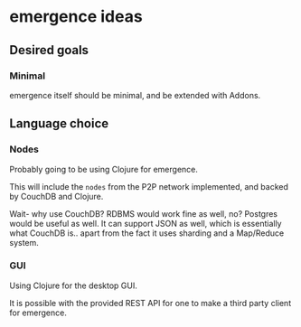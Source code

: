 # emergence ideas

## Desired goals

### Minimal

emergence itself should be minimal, and be extended with Addons.

## Language choice

### Nodes

Probably going to be using Clojure for emergence.

This will include the `nodes` from the P2P network implemented, and
backed by CouchDB and Clojure.

Wait- why use CouchDB? RDBMS would work fine as well, no?
Postgres would be useful as well. It can support JSON as well, which
is essentially what CouchDB is.. apart from the fact it uses sharding
and a Map/Reduce system.

### GUI

Using Clojure for the desktop GUI.

It is possible with the provided REST API for one to make a third
party client for emergence.
